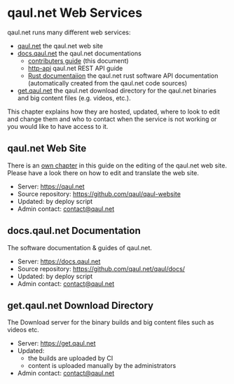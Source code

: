 # qaul.net Web Services

qaul.net runs many different web services:

* [qaul.net](https://qaul.net) the qaul.net web site
* [docs.qaul.net](https://docs.qaul.net) the qaul.net documentations
  * [contributers guide](https://docs.qaul.net/contributers) (this document)
  * [http-api](https://docs.qaul.net/http-api) qaul.net REST API guide
  * [Rust documentaiion](https://docs.qaul.net/api) the qaul.net rust software API documentation (automatically created from the qaul.net code sources)
* [get.qaul.net](https://get.qaul.net) the qaul.net download directory for the qaul.net binaries and big content files (e.g. videos, etc.).

This chapter explains how they are hosted, updated, where to look to edit and change them and who to contact when the service is not working or you would like to have access to it.


## qaul.net Web Site

There is an [own chapter] in this guide on the editing of the qaul.net web site.
Please have a look there on how to edit and translate the web site.

* Server: https://qaul.net
* Source repository: https://github.com/qaul/qaul-website
* Updated: by deploy script
* Admin contact: contact@qaul.net

[own chapter]: /web-site


## docs.qaul.net Documentation

The software documentation & guides of qaul.net.

* Server: https://docs.qaul.net
* Source repository: https://github.com/qaul.net/qaul/docs/
* Updated: by deploy script
* Admin contact: contact@qaul.net


## get.qaul.net Download Directory

The Download server for the binary builds and big content files such as videos etc.

* Server: https://get.qaul.net
* Updated:
  * the builds are uploaded by CI
  * content is uploaded manually by the administrators
* Admin contact: contact@qaul.net
